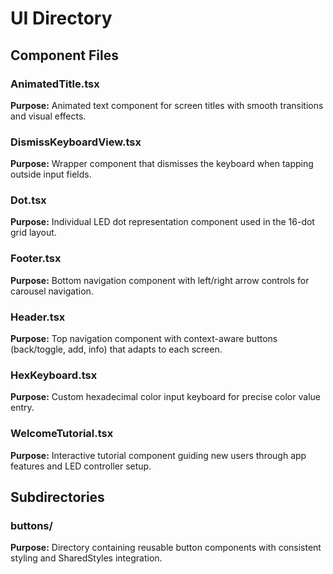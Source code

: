 # UI Directory
## Component Files
### AnimatedTitle.tsx
**Purpose:** Animated text component for screen titles with smooth transitions and visual effects.

### DismissKeyboardView.tsx
**Purpose:** Wrapper component that dismisses the keyboard when tapping outside input fields.

### Dot.tsx
**Purpose:** Individual LED dot representation component used in the 16-dot grid layout.

### Footer.tsx
**Purpose:** Bottom navigation component with left/right arrow controls for carousel navigation.

### Header.tsx
**Purpose:** Top navigation component with context-aware buttons (back/toggle, add, info) that adapts to each screen.

### HexKeyboard.tsx
**Purpose:** Custom hexadecimal color input keyboard for precise color value entry.

### WelcomeTutorial.tsx
**Purpose:** Interactive tutorial component guiding new users through app features and LED controller setup.

## Subdirectories
### buttons/
**Purpose:** Directory containing reusable button components with consistent styling and SharedStyles integration.
